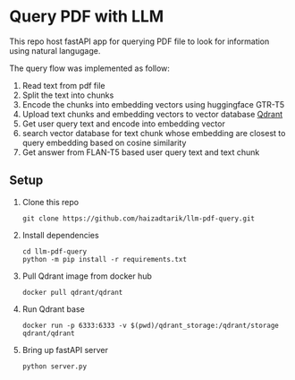 # Query PDF with LLM

This repo host fastAPI app for querying PDF file to look for information using natural langugage.

The query flow was implemented as follow:
1. Read text from pdf file
2. Split the text into chunks
3. Encode the chunks into embedding vectors using huggingface GTR-T5
4. Upload text chunks and embedding vectors to vector database [Qdrant](https://qdrant.tech/)
5. Get user query text and encode into embedding vector
6. search vector database for text chunk whose embedding are closest to query embedding based on cosine similarity
7. Get answer from FLAN-T5 based user query text and text chunk


## Setup

1. Clone this repo
    ```
    git clone https://github.com/haizadtarik/llm-pdf-query.git
    ```

2. Install dependencies
    ```
    cd llm-pdf-query
    python -m pip install -r requirements.txt
    ```

3. Pull Qdrant image from docker hub
    ```
    docker pull qdrant/qdrant
    ```

4. Run Qdrant base
    ```
    docker run -p 6333:6333 -v $(pwd)/qdrant_storage:/qdrant/storage qdrant/qdrant
    ```

5. Bring up fastAPI server
    ```
    python server.py
    ```